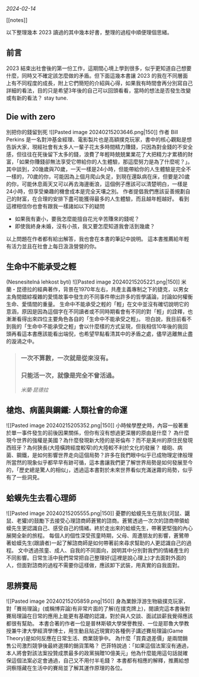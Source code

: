 *2024-02-14*

[[notes]]

以下整理幾本 2023 讀過的其中幾本好書，整理的過程中順便理個思緒。

## 前言
2023 結束出社會後的第一份工作，這期間心境上學到很多，似乎更知道自己想要什麼，同時又不確定該怎麼做的矛盾。但下面這幾本書讓 2023 的我在不同層面上有不同程度的成長，附上它們簡短的介紹與心得，如果我有時間會再分別寫自己詳細的看法，目的只是希望3年後的自己可以回頭看看，當時的想法是否發生改變或有新的看法？ stay tune.

## Die with zero
別把你的錢留到死
![[Pasted image 20240215203646.png|150]]
作者 Bill Perkins 是一名對沖基金經理、電影製片也是高額撲克玩家，書中的核心觀點是想告訴大家，現經社會有太多人一輩子花太多時間精力賺錢，只因為對金錢的不安全感，但往往在死後留下太多的錢，浪費了年輕時兢兢業業花了大把精力才累積的財富，「如果你賺錢卻無法享受它帶給你的人生體驗，那這麼努力是為了什麼呢？」。
其中談到，20幾歲與70歲，一天一樣是24小時，但能帶給你的人生體驗是完全不一樣的，70歲的你，可能因為上個月爬山失足，到現在還臥病在床，但要是20歲的你，可能休息兩天又可以再去海邊衝浪，這個例子應該可以清楚明白，一樣是24小時，但享受樂趣的機會成本是完全天壤之別。
作者提倡我們應該妥善規劃自己的財富，在合理的安排下盡可能獲得最多的人生體驗，而且越年輕越好。
看到這裡相信你也會有跟我一樣諸如以下的疑問
- 如果我有妻小，要我怎麼能擅自花光辛苦賺來的錢呢？
- 即使我終身未婚，沒有小孩，我又要怎麼知道我會活到幾歲？

以上問題在作者都有給出解答，我也會在本書的筆記中說明。
這本書推薦給年輕有活力並且在社會上每日汲汲營營的你。

## 生命中不能承受之輕
(Nesnesitelná lehkost bytí)
![[Pasted image 20240215205221.png|150]]
米蘭・昆德拉的經典著作，背景在1970年左右，共產主義專制之下的捷克，以男女主角間錯綜複雜的愛情故事中發生的不同事件帶出許多的哲學議論，討論如何權衡生命、愛情間的重量。
生命中不能承受之輕的「輕」在文中並沒有確切說明它的意涵，原因是因為這個字在不同讀者或不同時期看會有不同的對「輕」的詮釋，也漸漸看得出來四位主要角色各自的「生命中不能承受之輕」。
坦白說，我目前看不到我的「生命中不能承受之輕」會以什麼樣的方式呈現，但我相信10年後的我回頭再看這本書應該能看出端倪，也希望早點看清其中的矛盾之處，儘早逃離無止盡的漩渦之中。

> ### 一次不算數，一次就是從來沒有。
> ### 只能活一次，就像是完全不曾活過。
> *米蘭‧昆德拉*



## 槍炮、病菌與鋼鐵: 人類社會的命運
![[Pasted image 20240215205352.png|150]]
小時候學歷史時，內容一般著重於單一事件發生的前後因果關係，但你有沒有想過更深層的原由是什麼？
為什麼現今世界的強權是美國？為什麼發現新大陸的是哥倫布？而不是美州的原住民發現西班牙？為何狹長(大陸橫跨經度較窄)的大陸較不利於文化的發展？
槍砲、病菌、鋼鐵，是如何影響世界走向這個局勢？許多在我們眼中似乎已成物理定律般理所當然的現象似乎都早早有跡可循，這本書讓我們更了解世界局勢是如何發展至今的，「歷史總是驚人的相似」，透過這本書對於未來世界看似充滿迷霧的局勢，似乎有了一些洞見。

## 蛤蟆先生去看心理師
![[Pasted image 20240215205555.png|150]]
憂鬱的蛤蟆先生在朋友(河鼠、鼴鼠、老獾)的鼓勵下去接受心理諮商師蒼鷺的諮商。蒼鷺透過一次次的諮商帶領蛤蟆先生更認識自己、感受自己的情緒。終於走出來的蛤蟆先生，帶著更堅強的內心展開全新的旅程。
每個人的個性深受孩童時期，父母、周遭朋友的影響，蒼鷺帶著蛤蟆先生(跟讀者)一起了解諮商師是如何帶著前來尋求幫助的人更認識自己的過程。
文中透過孩童、成人、自我的不同面向，說明其中分別對我們的情緒產生的不同影響。日常生活中我們常常把自己整理好(這裡是說心理上)才去面對外面的人，但面對諮商的過程不需要你這樣做，應該卸下武裝，用真實的自我面對。


## 思辨賽局
![[Pasted image 20240215205859.png|150]]
身為業餘浮游生物級撲克玩家，對「賽局理論」(或稱博弈論)有非常片面的了解(在撲克牌上)，閱讀完這本書後對賽局理論在日常的應用上能更有基礎的認識，對於與人交談、面試談薪我覺得應該都很有幫助。
本書合著的作者一位是普林斯頓大學榮譽教授、一位是耶魯大學教授兼牛津大學經濟學博士，用生動且貼近現實的各種例子講述賽局理論(Game Theory)是如何反應在日常生活、商業競爭中。
為什麼「買貴退差價」是兩間銷售公司激烈競爭後最終選擇的銷貨策略？
巴菲特說過：「如果這個法案沒有通過，本人將會對該法案投贊成票最多的政黨捐贈10億美元」他為什麼能用這句話就確保這個法案必定會通過，自己又不用付半毛錢？
本書都有相應的解釋，推薦給想洞察隱藏在生活中的賽局並了解其運作原理的各位。
